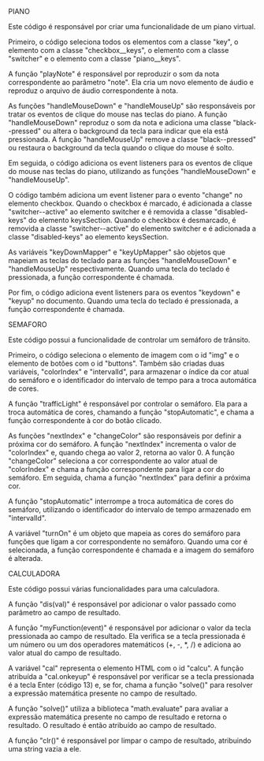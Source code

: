 PIANO

Este código é responsável por criar uma funcionalidade de um piano virtual. 

Primeiro, o código seleciona todos os elementos com a classe "key", o elemento com a classe "checkbox__keys", o elemento com a classe "switcher" e o elemento com a classe "piano__keys". 

A função "playNote" é responsável por reproduzir o som da nota correspondente ao parâmetro "note". Ela cria um novo elemento de áudio e reproduz o arquivo de áudio correspondente à nota.

As funções "handleMouseDown" e "handleMouseUp" são responsáveis por tratar os eventos de clique do mouse nas teclas do piano. A função "handleMouseDown" reproduz o som da nota e adiciona uma classe "black--pressed" ou altera o background da tecla para indicar que ela está pressionada. A função "handleMouseUp" remove a classe "black--pressed" ou restaura o background da tecla quando o clique do mouse é solto.

Em seguida, o código adiciona os event listeners para os eventos de clique do mouse nas teclas do piano, utilizando as funções "handleMouseDown" e "handleMouseUp".

O código também adiciona um event listener para o evento "change" no elemento checkbox. Quando o checkbox é marcado, é adicionada a classe "switcher--active" ao elemento switcher e é removida a classe "disabled-keys" do elemento keysSection. Quando o checkbox é desmarcado, é removida a classe "switcher--active" do elemento switcher e é adicionada a classe "disabled-keys" ao elemento keysSection.

As variáveis "keyDownMapper" e "keyUpMapper" são objetos que mapeiam as teclas do teclado para as funções "handleMouseDown" e "handleMouseUp" respectivamente. Quando uma tecla do teclado é pressionada, a função correspondente é chamada.

Por fim, o código adiciona event listeners para os eventos "keydown" e "keyup" no documento. Quando uma tecla do teclado é pressionada, a função correspondente é chamada.


SEMAFORO

Este código possui a funcionalidade de controlar um semáforo de trânsito.

Primeiro, o código seleciona o elemento de imagem com o id "img" e o elemento de botões com o id "buttons". Também são criadas duas variáveis, "colorIndex" e "intervalId", para armazenar o índice da cor atual do semáforo e o identificador do intervalo de tempo para a troca automática de cores.

A função "trafficLight" é responsável por controlar o semáforo. Ela para a troca automática de cores, chamando a função "stopAutomatic", e chama a função correspondente à cor do botão clicado.

As funções "nextIndex" e "changeColor" são responsáveis por definir a próxima cor do semáforo. A função "nextIndex" incrementa o valor de "colorIndex" e, quando chega ao valor 2, retorna ao valor 0. A função "changeColor" seleciona a cor correspondente ao valor atual de "colorIndex" e chama a função correspondente para ligar a cor do semáforo. Em seguida, chama a função "nextIndex" para definir a próxima cor.

A função "stopAutomatic" interrompe a troca automática de cores do semáforo, utilizando o identificador do intervalo de tempo armazenado em "intervalId".

A variável "turnOn" é um objeto que mapeia as cores do semáforo para funções que ligam a cor correspondente no semáforo. Quando uma cor é selecionada, a função correspondente é chamada e a imagem do semáforo é alterada.


CALCULADORA

Este código possui várias funcionalidades para uma calculadora. 

A função "dis(val)" é responsável por adicionar o valor passado como parâmetro ao campo de resultado.

A função "myFunction(event)" é responsável por adicionar o valor da tecla pressionada ao campo de resultado. Ela verifica se a tecla pressionada é um número ou um dos operadores matemáticos (+, -, *, /) e adiciona ao valor atual do campo de resultado.

A variável "cal" representa o elemento HTML com o id "calcu". A função atribuída a "cal.onkeyup" é responsável por verificar se a tecla pressionada é a tecla Enter (código 13) e, se for, chama a função "solve()" para resolver a expressão matemática presente no campo de resultado.

A função "solve()" utiliza a biblioteca "math.evaluate" para avaliar a expressão matemática presente no campo de resultado e retorna o resultado. O resultado é então atribuído ao campo de resultado.

A função "clr()" é responsável por limpar o campo de resultado, atribuindo uma string vazia a ele.